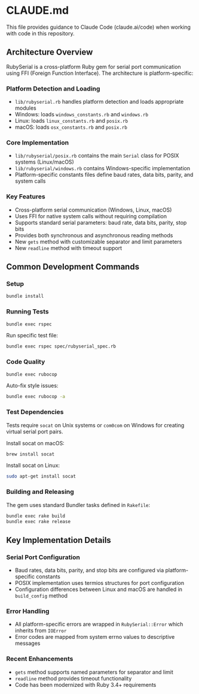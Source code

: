# CLAUDE.md

This file provides guidance to Claude Code (claude.ai/code) when working with code in this repository.

## Architecture Overview

RubySerial is a cross-platform Ruby gem for serial port communication using FFI (Foreign Function Interface). The architecture is platform-specific:

### Platform Detection and Loading
- `lib/rubyserial.rb` handles platform detection and loads appropriate modules
- Windows: loads `windows_constants.rb` and `windows.rb`
- Linux: loads `linux_constants.rb` and `posix.rb`
- macOS: loads `osx_constants.rb` and `posix.rb`

### Core Implementation
- `lib/rubyserial/posix.rb` contains the main `Serial` class for POSIX systems (Linux/macOS)
- `lib/rubyserial/windows.rb` contains Windows-specific implementation
- Platform-specific constants files define baud rates, data bits, parity, and system calls

### Key Features
- Cross-platform serial communication (Windows, Linux, macOS)
- Uses FFI for native system calls without requiring compilation
- Supports standard serial parameters: baud rate, data bits, parity, stop bits
- Provides both synchronous and asynchronous reading methods
- New `gets` method with customizable separator and limit parameters
- New `readline` method with timeout support

## Common Development Commands

### Setup
```bash
bundle install
```

### Running Tests
```bash
bundle exec rspec
```

Run specific test file:
```bash
bundle exec rspec spec/rubyserial_spec.rb
```

### Code Quality
```bash
bundle exec rubocop
```

Auto-fix style issues:
```bash
bundle exec rubocop -a
```

### Test Dependencies
Tests require `socat` on Unix systems or `com0com` on Windows for creating virtual serial port pairs.

Install socat on macOS:
```bash
brew install socat
```

Install socat on Linux:
```bash
sudo apt-get install socat
```

### Building and Releasing
The gem uses standard Bundler tasks defined in `Rakefile`:
```bash
bundle exec rake build
bundle exec rake release
```

## Key Implementation Details

### Serial Port Configuration
- Baud rates, data bits, parity, and stop bits are configured via platform-specific constants
- POSIX implementation uses termios structures for port configuration
- Configuration differences between Linux and macOS are handled in `build_config` method

### Error Handling
- All platform-specific errors are wrapped in `RubySerial::Error` which inherits from `IOError`
- Error codes are mapped from system errno values to descriptive messages

### Recent Enhancements
- `gets` method supports named parameters for separator and limit
- `readline` method provides timeout functionality
- Code has been modernized with Ruby 3.4+ requirements
